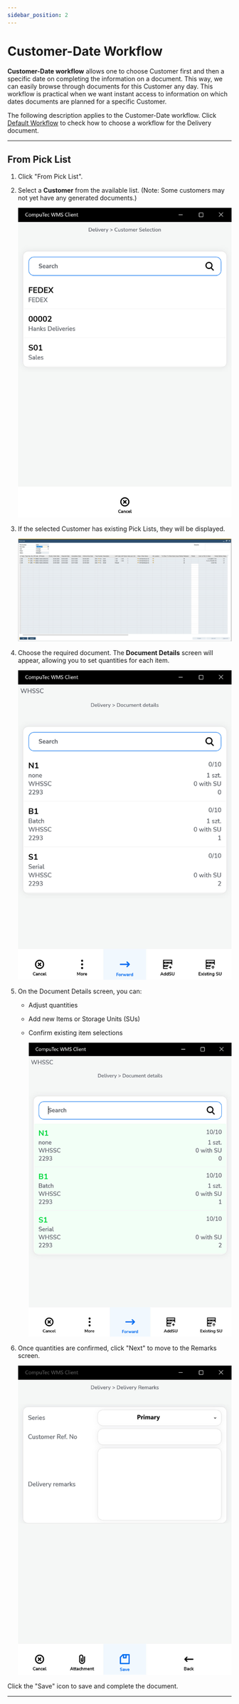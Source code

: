 ```yaml
---
sidebar_position: 2
---
```


# Customer-Date Workflow

**Customer-Date workflow** allows one to choose Customer first and then a specific date on completing the information on a document. This way, we can easily browse through documents for this Customer any day. This workflow is practical when we want instant access to information on which dates documents are planned for a specific Customer.

The following description applies to the Customer-Date workflow. Click [Default Workflow](default-workflow.md) to check how to choose a workflow for the Delivery document.

---

## From Pick List

1. Click "From Pick List".
2. Select a **Customer** from the available list. (Note: Some customers may not yet have any generated documents.)

    ![Customer Selection](./media/1-customer-selection.jpg)

3. If the selected Customer has existing Pick Lists, they will be displayed.

    ![Customer Selection](./media/2-pick-list.jpg)

4. Choose the required document. The **Document Details** screen will appear, allowing you to set quantities for each item.

    ![Document Details](./media/3-doc-det.jpg)

5. On the Document Details screen, you can:
    - Adjust quantities
    - Add new Items or Storage Units (SUs)
    - Confirm existing item selections

        ![Highlight](./media/4-doc-det-highlight.jpg)

6. Once quantities are confirmed, click "Next" to move to the Remarks screen.

    ![Remarks](./media/5-remarks.jpg)

Click the "Save" icon to save and complete the document.

---
